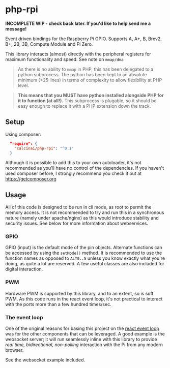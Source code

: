 # php-rpi

**INCOMPLETE WIP - check back later. If you'd like to help send me a message!**

Event driven bindings for the Raspberry Pi GPIO. Supports A, A+, B, Brev2, B+, 2B, 3B, Compute Module and Pi Zero.

This library interacts (almost) directly with the peripheral registers for maximum functionality and speed.  See note on `mmap/dma`

> As there is no ability to `mmap` in PHP, this has been delegated to a python subprocess.  The python has been kept to an absolute minimum 
> (<25 lines) in terms of complexity to allow flexibility at PHP level.

> **This means that you MUST have python installed alongside PHP for it to function (at all!).** This subprocess is plugable, so it should be easy enough to replace it with a PHP extension down the track.


## Setup

Using composer:

```json
  "require": {
  	"calcinai/php-rpi": "^0.1"
  }
```

Although it is possible to add this to your own autoloader, it's not recommended as you'll have no control of the dependencies.  If you haven't 
used composer before, I strongly recommend you check it out at https://getcomposer.org

## Usage

All of this code is designed to be run in cli mode, as root to permit the memory access. It is not recommended to try and run this in a synchronous 
nature (namely under apache/nginx) as this would introduce stability and security issues.  See below for more information about webservices.

### GPIO

GPIO (input) is the default mode of the pin objects. Alternate functions can be accessed by using the ```setMode()``` method.  It is
 recommended to use the function names as opposed to `ALT0..5` unless you know exactly what you're doing, as quite a lot are reserved.
A few useful classes are also included for digital interaction.


### PWM

Hardware PWM is supported by this library, and to an extent, so is soft PWM.  As this code runs in the react event loop, it's not practical to 
interact with the ports more than a few hundred times/sec.


### The event loop

One of the original reasons for basing this project on the [react event loop](https://github.com/reactphp/event-loop) was for the other components 
that can be leveraged.  A good example is the websocket server; it will run seamlessly inline with this library to provide *real time, 
bidirectional, non-polling* interaction with the Pi from any modern browser.

See the websocket example included.